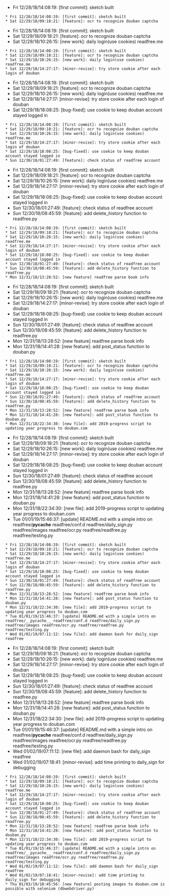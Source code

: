 * Fri 12/28/18/14:08:19: [first commit]: sketch built
```
* Fri 12/28/18/14:08:19: [first commit]: sketch built
* Sat 12/29/18/09:18:21: [feature]: ocr to recognize douban captcha
```
* Fri 12/28/18/14:08:19: [first commit]: sketch built
* Sat 12/29/18/09:18:21: [feature]: ocr to recognize douban captcha
* Sat 12/29/18/10:26:15: [new work]: daily login(use cookies) readfree.me
```
* Fri 12/28/18/14:08:19: [first commit]: sketch built
* Sat 12/29/18/09:18:21: [feature]: ocr to recognize douban captcha
* Sat 12/29/18/10:26:15: [new work]: daily login(use cookies) readfree.me
* Sat 12/29/18/14:27:17: [minor-revise]: try store cookie after each login of douban
```
* Fri 12/28/18/14:08:19: [first commit]: sketch built
* Sat 12/29/18/09:18:21: [feature]: ocr to recognize douban captcha
* Sat 12/29/18/10:26:15: [new work]: daily login(use cookies) readfree.me
* Sat 12/29/18/14:27:17: [minor-revise]: try store cookie after each login of douban
* Sat 12/29/18/18:08:25: [bug-fixed]: use cookie to keep douban account stayed logged in
```
* Fri 12/28/18/14:08:19: [first commit]: sketch built
* Sat 12/29/18/09:18:21: [feature]: ocr to recognize douban captcha
* Sat 12/29/18/10:26:15: [new work]: daily login(use cookies) readfree.me
* Sat 12/29/18/14:27:17: [minor-revise]: try store cookie after each login of douban
* Sat 12/29/18/18:08:25: [bug-fixed]: use cookie to keep douban account stayed logged in
* Sun 12/30/18/01:27:49: [feature]: check status of readfree account
```
* Fri 12/28/18/14:08:19: [first commit]: sketch built
* Sat 12/29/18/09:18:21: [feature]: ocr to recognize douban captcha
* Sat 12/29/18/10:26:15: [new work]: daily login(use cookies) readfree.me
* Sat 12/29/18/14:27:17: [minor-revise]: try store cookie after each login of douban
* Sat 12/29/18/18:08:25: [bug-fixed]: use cookie to keep douban account stayed logged in
* Sun 12/30/18/01:27:49: [feature]: check status of readfree account
* Sun 12/30/18/08:45:59: [feature]: add delete_history function to readfree.py
```
* Fri 12/28/18/14:08:19: [first commit]: sketch built
* Sat 12/29/18/09:18:21: [feature]: ocr to recognize douban captcha
* Sat 12/29/18/10:26:15: [new work]: daily login(use cookies) readfree.me
* Sat 12/29/18/14:27:17: [minor-revise]: try store cookie after each login of douban
* Sat 12/29/18/18:08:25: [bug-fixed]: use cookie to keep douban account stayed logged in
* Sun 12/30/18/01:27:49: [feature]: check status of readfree account
* Sun 12/30/18/08:45:59: [feature]: add delete_history function to readfree.py
* Mon 12/31/18/13:28:52: [new feature] readfree parse book info
```
* Fri 12/28/18/14:08:19: [first commit]: sketch built
* Sat 12/29/18/09:18:21: [feature]: ocr to recognize douban captcha
* Sat 12/29/18/10:26:15: [new work]: daily login(use cookies) readfree.me
* Sat 12/29/18/14:27:17: [minor-revise]: try store cookie after each login of douban
* Sat 12/29/18/18:08:25: [bug-fixed]: use cookie to keep douban account stayed logged in
* Sun 12/30/18/01:27:49: [feature]: check status of readfree account
* Sun 12/30/18/08:45:59: [feature]: add delete_history function to readfree.py
* Mon 12/31/18/13:28:52: [new feature] readfree parse book info
* Mon 12/31/18/14:41:28: [new feature]: add post_status function to douban.py
```
* Fri 12/28/18/14:08:19: [first commit]: sketch built
* Sat 12/29/18/09:18:21: [feature]: ocr to recognize douban captcha
* Sat 12/29/18/10:26:15: [new work]: daily login(use cookies) readfree.me
* Sat 12/29/18/14:27:17: [minor-revise]: try store cookie after each login of douban
* Sat 12/29/18/18:08:25: [bug-fixed]: use cookie to keep douban account stayed logged in
* Sun 12/30/18/01:27:49: [feature]: check status of readfree account
* Sun 12/30/18/08:45:59: [feature]: add delete_history function to readfree.py
* Mon 12/31/18/13:28:52: [new feature] readfree parse book info
* Mon 12/31/18/14:41:28: [new feature]: add post_status function to douban.py
* Mon 12/31/18/22:34:30: [new file]: add 2019-progress script to updating year progress to douban.com
```
* Fri 12/28/18/14:08:19: [first commit]: sketch built
* Sat 12/29/18/09:18:21: [feature]: ocr to recognize douban captcha
* Sat 12/29/18/10:26:15: [new work]: daily login(use cookies) readfree.me
* Sat 12/29/18/14:27:17: [minor-revise]: try store cookie after each login of douban
* Sat 12/29/18/18:08:25: [bug-fixed]: use cookie to keep douban account stayed logged in
* Sun 12/30/18/01:27:49: [feature]: check status of readfree account
* Sun 12/30/18/08:45:59: [feature]: add delete_history function to readfree.py
* Mon 12/31/18/13:28:52: [new feature] readfree parse book info
* Mon 12/31/18/14:41:28: [new feature]: add post_status function to douban.py
* Mon 12/31/18/22:34:30: [new file]: add 2019-progress script to updating year progress to douban.com
* Tue 01/01/19/15:46:37: [update] README.md with a simple intro on readfree/__pycache__ readfree/conf.d readfree/daily_sign.py readfree/images readfree/ocr.py readfree/readfree.py readfree/testing.py
```
* Fri 12/28/18/14:08:19: [first commit]: sketch built
* Sat 12/29/18/09:18:21: [feature]: ocr to recognize douban captcha
* Sat 12/29/18/10:26:15: [new work]: daily login(use cookies) readfree.me
* Sat 12/29/18/14:27:17: [minor-revise]: try store cookie after each login of douban
* Sat 12/29/18/18:08:25: [bug-fixed]: use cookie to keep douban account stayed logged in
* Sun 12/30/18/01:27:49: [feature]: check status of readfree account
* Sun 12/30/18/08:45:59: [feature]: add delete_history function to readfree.py
* Mon 12/31/18/13:28:52: [new feature] readfree parse book info
* Mon 12/31/18/14:41:28: [new feature]: add post_status function to douban.py
* Mon 12/31/18/22:34:30: [new file]: add 2019-progress script to updating year progress to douban.com
* Tue 01/01/19/15:46:37: [update] README.md with a simple intro on readfree/__pycache__ readfree/conf.d readfree/daily_sign.py readfree/images readfree/ocr.py readfree/readfree.py readfree/testing.py
* Wed 01/02/19/07:11:12: [new file]: add daemon bash for daily_sign readfree
```
* Fri 12/28/18/14:08:19: [first commit]: sketch built
* Sat 12/29/18/09:18:21: [feature]: ocr to recognize douban captcha
* Sat 12/29/18/10:26:15: [new work]: daily login(use cookies) readfree.me
* Sat 12/29/18/14:27:17: [minor-revise]: try store cookie after each login of douban
* Sat 12/29/18/18:08:25: [bug-fixed]: use cookie to keep douban account stayed logged in
* Sun 12/30/18/01:27:49: [feature]: check status of readfree account
* Sun 12/30/18/08:45:59: [feature]: add delete_history function to readfree.py
* Mon 12/31/18/13:28:52: [new feature] readfree parse book info
* Mon 12/31/18/14:41:28: [new feature]: add post_status function to douban.py
* Mon 12/31/18/22:34:30: [new file]: add 2019-progress script to updating year progress to douban.com
* Tue 01/01/19/15:46:37: [update] README.md with a simple intro on readfree/__pycache__ readfree/conf.d readfree/daily_sign.py readfree/images readfree/ocr.py readfree/readfree.py readfree/testing.py
* Wed 01/02/19/07:11:12: [new file]: add daemon bash for daily_sign readfree
* Wed 01/02/19/07:18:41: [minor-revise]: add time printing to daily_sign for debugging
```
* Fri 12/28/18/14:08:19: [first commit]: sketch built
* Sat 12/29/18/09:18:21: [feature]: ocr to recognize douban captcha
* Sat 12/29/18/10:26:15: [new work]: daily login(use cookies) readfree.me
* Sat 12/29/18/14:27:17: [minor-revise]: try store cookie after each login of douban
* Sat 12/29/18/18:08:25: [bug-fixed]: use cookie to keep douban account stayed logged in
* Sun 12/30/18/01:27:49: [feature]: check status of readfree account
* Sun 12/30/18/08:45:59: [feature]: add delete_history function to readfree.py
* Mon 12/31/18/13:28:52: [new feature] readfree parse book info
* Mon 12/31/18/14:41:28: [new feature]: add post_status function to douban.py
* Mon 12/31/18/22:34:30: [new file]: add 2019-progress script to updating year progress to douban.com
* Tue 01/01/19/15:46:37: [update] README.md with a simple intro on readfree/__pycache__ readfree/conf.d readfree/daily_sign.py readfree/images readfree/ocr.py readfree/readfree.py readfree/testing.py
* Wed 01/02/19/07:11:12: [new file]: add daemon bash for daily_sign readfree
* Wed 01/02/19/07:18:41: [minor-revise]: add time printing to daily_sign for debugging
* Thu 01/03/19/10:45:56: [new feature] posting images to douban.com is possible with selenium (dbwebdriver.py)
```
